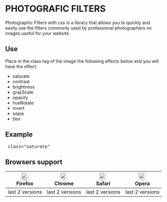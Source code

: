 # PHOTOGRAFIC FILTERS
Photographic Filters with css is a library that allows you to quickly and easily use the filters commonly used by professional photographers on images useful for your website. 

## Use

  Place in the class tag of the image the following effects below and you will have the effect.
  
  - saturate
  - contrast
  - brightness
  - grayScale
  - opacity
  - hueRotate
  - invert
  - sepia
  - blur
  

## Example

<pre> class="saturate" </pre>

## Browsers support

[<img src="https://raw.githubusercontent.com/alrra/browser-logos/master/src/firefox/firefox_48x48.png" alt="Firefox" width="24px" height="24px" />](https://godban.github.io/browsers-support-badges/)</br>Firefox | [<img src="https://raw.githubusercontent.com/alrra/browser-logos/master/src/chrome/chrome_48x48.png" alt="Chrome" width="24px" height="24px" />](https://godban.github.io/browsers-support-badges/)</br>Chrome | [<img src="https://raw.githubusercontent.com/alrra/browser-logos/master/src/safari/safari_48x48.png" alt="Safari" width="24px" height="24px" />](https://godban.github.io/browsers-support-badges/)</br>Safari | [<img src="https://raw.githubusercontent.com/alrra/browser-logos/master/src/opera/opera_48x48.png" alt="Opera" width="24px" height="24px" />](https://godban.github.io/browsers-support-badges/)</br> Opera |
| --------- | --------- | --------- |--------- |
| last 2 versions | last 2 versions | last 2 versions | last 2 versions |
